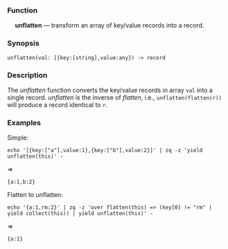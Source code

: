 ### Function

&emsp; **unflatten** &mdash; transform an array of key/value records into a
record.

### Synopsis

```
unflatten(val: [{key:[string],value:any}) -> record
```
### Description
The _unflatten_ function converts the key/value records in array `val` into
a single record. _unflatten_ is the inverse of _flatten_, i.e., `unflatten(flatten(r))`
will produce a record identical to `r`.

### Examples
Simple:
```mdtest-command
echo '[{key:["a"],value:1},{key:["b"],value:2}]' | zq -z 'yield unflatten(this)' -
```
=>
```mdtest-output
{a:1,b:2}
```

Flatten to unflatten:
```mdtest-command
echo '{a:1,rm:2}' | zq -z 'over flatten(this) => (key[0] != "rm" | yield collect(this)) | yield unflatten(this)' -
```
=>
```mdtest-output
{a:1}
```
